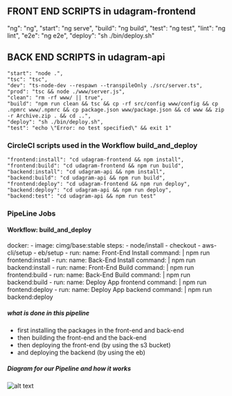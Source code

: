 ## FRONT END SCRIPTS in udagram-frontend

"ng": "ng",
"start": "ng serve",
"build": "ng build",
"test": "ng test",
"lint": "ng lint",
"e2e": "ng e2e",
"deploy": "sh ./bin/deploy.sh"

## BACK END SCRIPTS in udagram-api

    "start": "node .",
    "tsc": "tsc",
    "dev": "ts-node-dev --respawn --transpileOnly ./src/server.ts",
    "prod": "tsc && node ./www/server.js",
    "clean": "rm -rf www/ || true",
    "build": "npm run clean && tsc && cp -rf src/config www/config && cp .npmrc www/.npmrc && cp package.json www/package.json && cd www && zip -r Archive.zip . && cd ..",
    "deploy": "sh ./bin/deploy.sh",
    "test": "echo \"Error: no test specified\" && exit 1"

### CircleCI scripts used in the Workflow build_and_deploy

    "frontend:install": "cd udagram-frontend && npm install",
    "frontend:build": "cd udagram-frontend && npm run build",
    "backend:install": "cd udagram-api && npm install",
    "backend:build": "cd udagram-api && npm run build",
    "frontend:deploy": "cd udagram-frontend && npm run deploy",
    "backend:deploy": "cd udagram-api && npm run deploy",
    "backend:test": "cd udagram-api && npm run test"

### PipeLine Jobs

#### Workflow: build_and_deploy

docker: - image: cimg/base:stable
steps: - node/install - checkout - aws-cli/setup - eb/setup - run:
name: Front-End Install
command: |
npm run frontend:install - run:
name: Back-End Install
command: |
npm run backend:install - run:
name: Front-End Build
command: |
npm run frontend:build - run:
name: Back-End Build
command: |
npm run backend:build - run:
name: Deploy App frontend
command: |
npm run frontend:deploy - run:
name: Deploy App backend
command: |
npm run backend:deploy

##### what is done in this pipeline

- first installing the packages in the front-end and back-end
- then building the front-end and the back-end
- then deploying the front-end (by using the s3 bucket)
- and deploying the backend (by using the eb)

##### Diagram for our Pipeline and how it works

![alt text](https://github.com/david-wagih/DeploymentProject/blob/master/images/pipelineFlow.png?raw=true)
